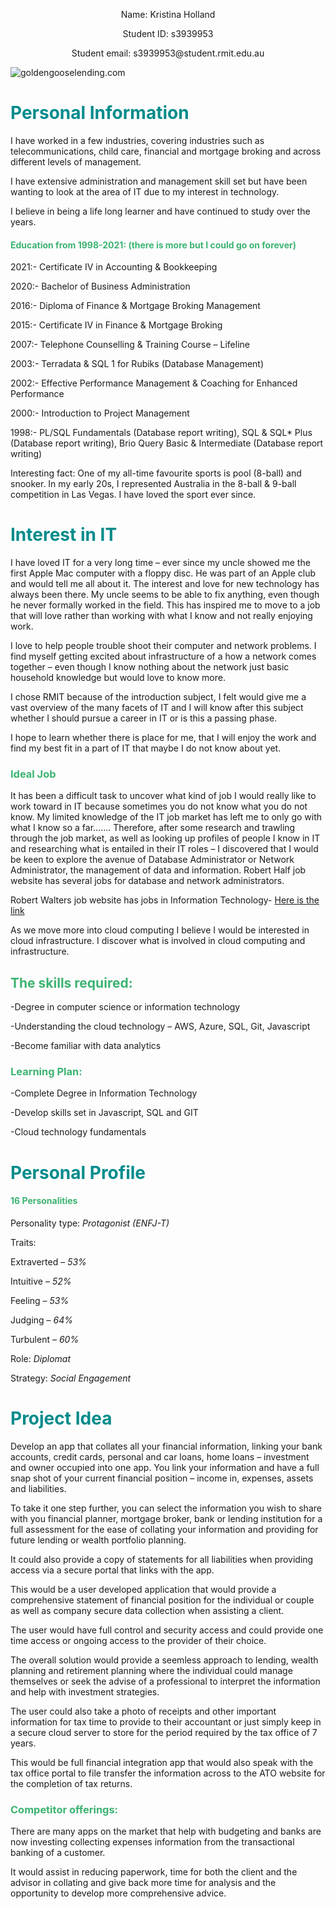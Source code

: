 <!DOCTYPE html>
<html>
<head>
<title></title>
</head>
<body>

<p style="text-align:center;"> Name: Kristina Holland</p>
<p style="text-align:center;"> Student ID: s3939953</p>
<p style="text-align:center;"> Student email: s3939953@student.rmit.edu.au
</p>

<img src="https://goldengooselending.com.au/wp-content/uploads/2015/04/IMG_2349-225x300.jpg" alt="goldengooselending.com">

<h1 style="color: rgb(0,139,139);"> Personal Information</h1>
<p>I have worked in a few industries, covering industries such as telecommunications, child care, financial and mortgage broking and across different levels of management. 

<p>I have extensive administration and management skill set but have been wanting to look at the area of IT due to my interest in technology.

<p>I believe in being a life long learner and have continued to study over the years. 

<h4 style="color: rgb(60,179,113);">Education from 1998-2021: (there is more but I could go on forever)</h4>

<p>2021:- Certificate IV in Accounting & Bookkeeping</p>
<p>2020:- Bachelor of Business Administration</p>
<p>2016:- Diploma of Finance & Mortgage Broking Management</p>
<p>2015:- Certificate IV in Finance & Mortgage Broking</p>
<p>2007:- Telephone Counselling & Training Course – Lifeline</p>
<p>2003:- Terradata & SQL 1 for Rubiks (Database Management)</p>
<p>2002:- Effective Performance Management & Coaching for Enhanced Performance</p>
<p>2000:- Introduction to Project Management</p>
<p>1998:- PL/SQL Fundamentals (Database report writing), SQL & SQL* Plus (Database report writing), Brio Query Basic & Intermediate (Database report writing)
</p>


<p>Interesting fact: One of my all-time favourite sports is pool (8-ball) and snooker. In my early 20s, I represented Australia in the 8-ball & 9-ball competition in Las Vegas. I have loved the sport ever since.</p>

<h1 style="color: rgb(0,139,139);">Interest in IT</h1>
<p>I have loved IT for a very long time – ever since my uncle showed me the first Apple Mac computer with a floppy disc. He was part of an Apple club and would tell me all about it. The interest and love for new technology has always been there. My uncle seems to be able to fix anything, even though he never formally worked in the field. This has inspired me to move to a job that will love rather than working with what I know and not really enjoying work. </p>

<p>I love to help people trouble shoot their computer and network problems. I find myself getting excited about infrastructure of a how a network comes together – even though I know nothing about the network just basic household knowledge but would love to know more. 
</p>

<p>I chose RMIT because of the introduction subject, I felt would give me a vast overview of the many facets of IT and I will know after this subject whether I should pursue a career in IT or is this a passing phase. </p>

<p>I hope to learn whether there is place for me, that I will enjoy the work and find my best fit in a part of IT that maybe I do not know about yet.
</p>

<h3 style="color: rgb(60,179,113);">Ideal Job</h3>
<p>It has been a difficult task to uncover what kind of job I would really like to work toward in IT because sometimes you do not know what you do not know. My limited knowledge of the IT job market has left me to only go with what I know so a far……. Therefore, after some research and trawling through the job market, as well as looking up profiles of people I know in IT and researching what is entailed in their IT roles – I discovered that I would be keen to explore the avenue of Database Administrator or Network Administrator, the management of data and information. Robert Half job website has several jobs for database and network administrators. 

<p>Robert Walters job website has jobs in Information Technology-
<a href="https://www.robertwalters.com.au/information-technology.html">Here is the link</a>
</p>

<p>As we move more into cloud computing I believe I would be interested in cloud infrastructure. I discover what is involved in cloud computing and infrastructure.
</p>

<h2 style="color: rgb(60,179,113);">The skills required:</h2>
<p>-Degree in computer science or information technology</p>
<p>-Understanding the cloud technology – AWS, Azure, SQL, Git, Javascript</p>
<p>-Become familiar with data analytics 
</p>

<h3  style="color: rgb(60,179,113);">Learning Plan:</h3>
<p>-Complete Degree in Information Technology</p>
<p>-Develop skills set in Javascript, SQL and GIT</p>
<p>-Cloud technology fundamentals
</p>



<h1 style="color: rgb(0,139,139);">Personal Profile</h1>
<h4 style="color: rgb(60,179,113);">16 Personalities</h4>
<p>Personality type: <em>Protagonist (ENFJ-T)</em></p>
<p>Traits: </p>
<p>Extraverted – <em>53%</em></p>
<p>Intuitive – <em>52%</em></p>
<p>Feeling – <em>53%</em></p>
<p>Judging – <em>64%</em></p>
<p>Turbulent – <em>60%</em></p>
<p>Role: <em>Diplomat</em></p>
<p>Strategy: <em>Social Engagement</em>
</p>

<h1 style="color: rgb(0,139,139);">Project Idea</h1>
<p>Develop an app that collates all your financial information, linking your bank accounts, credit cards, personal and car loans, home loans – investment and owner occupied into one app. You link your information and have a full snap shot of your current financial position – income in, expenses, assets and liabilities.</p>

<p>To take it one step further, you can select the information you wish to share with you financial planner, mortgage broker, bank or lending institution for a full assessment for the ease of collating your information and providing for future lending or wealth portfolio planning. </p>

<p>It could also provide a copy of statements for all liabilities when providing access via a secure portal that links with the app.</p>

<p>This would be a user developed application that would provide a comprehensive statement of financial position for the individual or couple as well as company secure data collection when assisting a client.</p>

<p>The user would have full control and security access and could provide one time access or ongoing access to the provider of their choice. </p>

<p>The overall solution would provide a seemless approach to lending, wealth planning and retirement planning where the individual could manage themselves or seek the advise of a professional to interpret the information and help with investment strategies.</p>

<p>The user could also take a photo of receipts and other important information for tax time to provide to their accountant or just simply keep in a secure cloud server to store for the period required by the tax office of 7 years.</p>

<p>This would be full financial integration app that would also speak with the tax office portal to file transfer the information across to the ATO website for the completion of tax returns.</p>

<h3 style="color: rgb(60,179,113);">Competitor offerings:</h3>
<p>There are many apps on the market that help with budgeting and banks are now investing collecting expenses information from the transactional banking of a customer. </p>

<p>It would assist in reducing paperwork, time for both the client and the advisor in collating and give back more time for analysis and the opportunity to develop more comprehensive advice.
</p>

</body>
</html>

